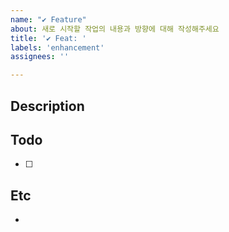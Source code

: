 ```yaml
---
name: "✔ Feature"
about: 새로 시작할 작업의 내용과 방향에 대해 작성해주세요
title: '✔ Feat: '
labels: 'enhancement'
assignees: ''

---
```


## Description


## Todo
- [ ] 

## Etc
- 